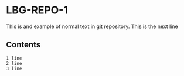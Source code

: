 # LBG-REPO-1
This is and example of normal text in git repository.
This is the next line
## Contents
    1 line
    2 line
    3 line